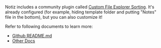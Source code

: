 Notiz includes a community plugin called [Custom File Explorer Sorting](obsidian://show-plugin?id=custom-sort). It's already configured (for example, hiding template folder and putting "Notes" file in the bottom), but you can also customize it!

Refer to following documents to learn more:
- [Github README.md](https://github.com/SebastianMC/obsidian-custom-sort/blob/master/README.md)
- [Other Docs](https://github.com/SebastianMC/obsidian-custom-sort/tree/master/docs)
